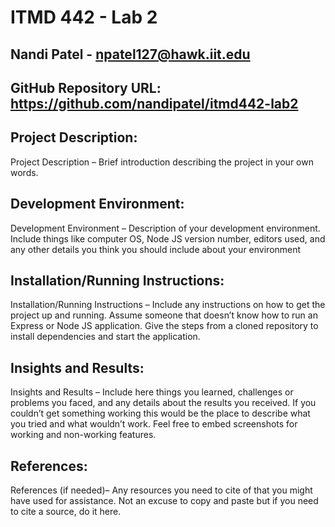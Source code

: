 # ITMD 442 - Lab 2

## Nandi Patel - npatel127@hawk.iit.edu

## GitHub Repository URL: https://github.com/nandipatel/itmd442-lab2

## Project Description:
Project Description – Brief introduction describing the project in your own words.

## Development Environment:
Development Environment – Description of your development environment. Include things like computer OS, Node JS version number, editors used, and any other details you think you should include about your environment

## Installation/Running Instructions:
Installation/Running Instructions – Include any instructions on how to get the project up and running. Assume someone that doesn’t know how to run an Express or Node JS application. Give the steps from a cloned repository to install dependencies and start the application.

## Insights and Results:
Insights and Results – Include here things you learned, challenges or problems you faced, and any details about the results you received. If you couldn’t get something working this would be the place to describe what you tried and what wouldn’t work. Feel free to embed screenshots for working and non-working features.

## References:
References (if needed)– Any resources you need to cite of that you might have used for assistance. Not an excuse to copy and paste but if you need to cite a source, do it here.

